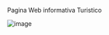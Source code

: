 Pagina Web informativa Turistico









![image](https://github.com/user-attachments/assets/ceebb14e-a636-42ea-979f-b7521501cf63)
